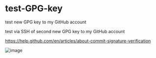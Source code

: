 # test-GPG-key
test new GPG key to my GitHub account

test via SSH of second new GPG key to my GitHub account 

https://help.github.com/en/articles/about-commit-signature-verification

![image](https://user-images.githubusercontent.com/26818304/54636079-e5eb0000-4a85-11e9-8388-a2510fe76526.png)
